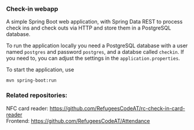 ### Check-in webapp

A simple Spring Boot web application, with Spring Data REST to process check ins and check outs via HTTP and store them in a PostgreSQL database.

To run the application locally you need a PostgreSQL database with a user named `postgres` and password `postgres`, and a databse called `checkin`. 
If you need to, you can adjust the settings in the `application.properties`.

To start the application, use

    mvn spring-boot:run

### Related repositories:

NFC card reader: https://github.com/RefugeesCodeAT/rc-check-in-card-reader  
Frontend: https://github.com/RefugeesCodeAT/Attendance
